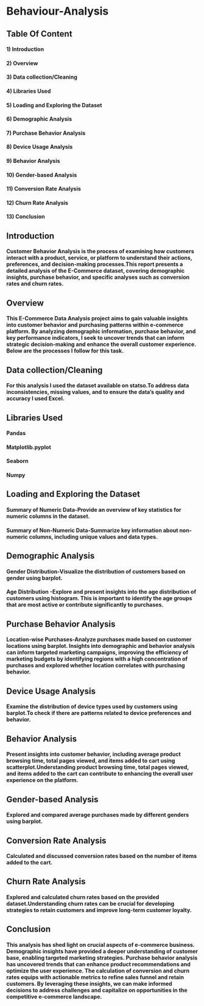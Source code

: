 # Behaviour-Analysis
## Table Of Content
#### 1) Introduction
#### 2) Overview
#### 3) Data collection/Cleaning
#### 4) Libraries Used
#### 5) Loading and Exploring the Dataset
#### 6) Demographic Analysis
#### 7) Purchase Behavior Analysis
#### 8) Device Usage Analysis
#### 9) Behavior Analysis
#### 10) Gender-based Analysis
#### 11) Conversion Rate Analysis
#### 12) Churn Rate Analysis
#### 13) Conclusion
## Introduction
#### Customer Behavior Analysis is the process of examining how customers interact with a product, service, or platform to understand their actions, preferences, and decision-making processes.This report presents a detailed analysis of the E-Commerce dataset, covering demographic insights, purchase behavior, and specific analyses such as conversion rates and churn rates.
## Overview
#### This E-Commerce Data Analysis project aims to gain valuable insights into customer behavior and purchasing patterns within e-commerce platform. By analyzing demographic information, purchase behavior, and key performance indicators, I seek to uncover trends that can inform strategic decision-making and enhance the overall customer experience. Below are the processes I follow for this task.
## Data collection/Cleaning
#### For this analysis I used the dataset available on statso.To address data inconsistencies, missing values, and to ensure the data’s quality and accuracy I used Excel.
## Libraries Used
#### Pandas
#### Matplotlib.pyplot
#### Seaborn
#### Numpy
## Loading and Exploring the Dataset
#### Summary of Numeric Data-Provide an overview of key statistics for numeric columns in the dataset.
#### Summary of Non-Numeric Data-Summarize key information about non-numeric columns, including unique values and data types.
## Demographic Analysis
#### Gender Distribution-Visualize the distribution of customers based on gender using barplot.
#### Age Distribution -Explore and present insights into the age distribution of customers using histogram. This is important to identify the age groups that are most active or contribute significantly to purchases.
## Purchase Behavior Analysis
#### Location-wise Purchases-Analyze purchases made based on customer locations using barplot. Insights into demographic and behavior analysis can inform targeted marketing campaigns, improving the efficiency of marketing budgets by identifying regions with a high concentration of purchases and explored whether location correlates with purchasing behavior.
## Device Usage Analysis
#### Examine the distribution of device types used by customers using barplot.To check if there are patterns related to device preferences and behavior.
## Behavior Analysis
#### Present insights into customer behavior, including average product browsing time, total pages viewed, and items added to cart using scatterplot.Understanding product browsing time, total pages viewed, and items added to the cart can contribute to enhancing the overall user experience on the platform.
## Gender-based Analysis
#### Explored and compared average purchases made by different genders using barplot.
## Conversion Rate Analysis
#### Calculated and discussed conversion rates based on the number of items added to the cart.
## Churn Rate Analysis
#### Explored and calculated churn rates based on the provided dataset.Understanding churn rates can be crucial for developing strategies to retain customers and improve long-term customer loyalty.
## Conclusion
#### This analysis has shed light on crucial aspects of e-commerce business. Demographic insights have provided a deeper understanding of customer base, enabling targeted marketing strategies. Purchase behavior analysis has uncovered trends that can enhance product recommendations and optimize the user experience. The calculation of conversion and churn rates equips with actionable metrics to refine sales funnel and retain customers. By leveraging these insights, we can make informed decisions to address challenges and capitalize on opportunities in the competitive e-commerce landscape.

